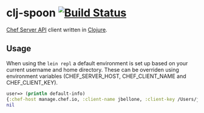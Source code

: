 # clj-spoon [![Build Status](https://travis-ci.org/johnbellone/clj-spoon.svg)](https://travis-ci.org/johnbellone/clj-spoon)

[Chef Server API][1] client written in [Clojure][2].

## Usage
When using the `lein repl` a default environment is set up based on
your current username and home directory. These can be overriden using
environment variables (CHEF_SERVER_HOST, CHEF_CLIENT_NAME and
CHEF_CLIENT_KEY).
```clojure
user=> (println default-info)
{:chef-host manage.chef.io, :client-name jbellone, :client-key /Users/jbellone/.chef/jbellone.pem}
nil
```

[1]: https://chef.io
[2]: http://clojure.org
